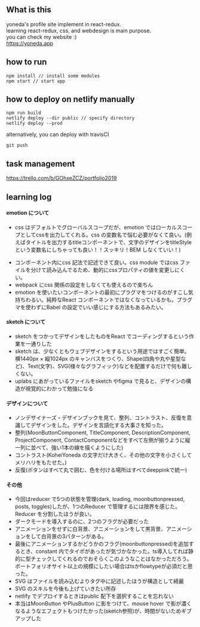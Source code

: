 ## What is this

yoneda's profile site implement in react-redux.  
learning react-redux, css, and webdesign is main purpose.  
you can check my website :)  
https://yoneda.app

## how to run

```
npm install // install some modules
npm start // start app
```

## how to deploy on netlify manually

```
npm run build
netlify deploy --dir public // specify directory
netlify deploy --prod
```

alternatively, you can deploy with travisCI
```
git push
```

## task management
https://trello.com/b/GOhxeZCZ/portfolio2019

## learning log

#### emotion について
 - css はデフォルトでグローバルスコープだが、emotion ではローカルスコープとしてcssを出力してくれる。css の変数名で悩む必要がなくて良い。(例えばタイトルを出力するtitleコンポーネントで、文字のデザインをtitleStyleという変数名にしちゃっても良い！！スッキリ！BEM しなくていい！)
 * コンポーネント内にcss 記法で記述できて良い。css module ではcss ファイルを分けて読み込んでるため、動的にcssプロパティの値を変更しにくい。
 * webpack にcss 関係の設定をしなくても使えるので楽ちん
 * emotion を使いたいコンポーネントの最初にプラグマをつけるのがすこし気持ちわるい。純粋なReact コンポーネントではなくなっているかも。プラグマを使わずにBabel の設定でいい感じにする方法もあるみたい。


#### sketch について
 * sketch をつかってデザインをしたものをReact でコーディングするという作業を一通りした
 * sketch は、少なくともウェブデザインをするという用途ではすごく簡単。横1440px × 縦1024px のキャンバスをつくり、Shape(四角や丸や星型など)、Text(文字)、SVG(様々なグラフィック)などを配置するだけで何も難しくない。
 * uplabs にあがっているファイルをsketch やfigma で見ると、デザインの構造が視覚的にわかって勉強になる

#### デザインについて
 * ノンデザイナーズ・デザインブックを見て、整列、コントラスト、反復を意識してデザインをした。デザインを言語化する大事さを知った。
 * 整列(MoonButtonComponent, TitleComponent, DescriptionComponent, ProjectComponent, ContactComponentなどをすべて左側が揃うように縦一列に並べて、強い1本の線を描くようにした)
 * コントラスト(KoheiYoneda の文字だけ大きく、その他の文字を小さくしてメリハリをもたせた。)
 * 反復(ボタンはすべて丸で囲む、色を付ける場所はすべてdeeppinkで統一)

#### その他
* 今回はreducer で5つの状態を管理(dark, loading, moonbuttonpressed, posts, toggles)したが、1つのReducer で管理するには限界を感じた。Reducer を分割したほうが良い。
* ダークモードを導入するのに、2つのフラグが必要だった
* アニメーションをせずに白背景、アニメーションをして黒背景、アニメーションをして白背景の3パターンがある。
* 最後にアニメーションするかどうかのフラグ(moonbuttonpressed)を追加するとき、constant 内でタイポがあったが気づかなかった。ts導入してれば静的に型チェックしてくれるのでおそらくこのようなことはなかっただろう。ポートフォリオサイト以上の規模にしたい場合はtsかflowtypeが必須だと思った。
* SVG はファイルを読み込むよりタグ中に記述したほうが構造として綺麗
* SVG のスキルを今後も上げていきたい所存
* netlify でデプロイするときはpublic 配下を選択することを忘れない
* 本当はMoonButton やPlusButton に影をつけて、mouse hover で影が濃くなるようなエフェクトもつけたかった(sketch参照)が、時間がないためギブアップした
